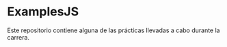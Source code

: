 # ExamplesJS

Este repositorio contiene alguna de las prácticas llevadas a cabo durante la carrera.
